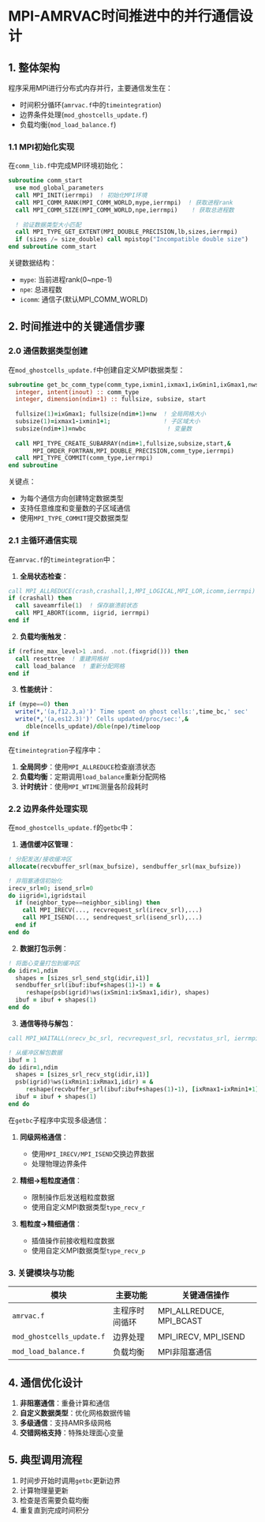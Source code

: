 # MPI-AMRVAC时间推进中的并行通信设计

## 1. 整体架构
程序采用MPI进行分布式内存并行，主要通信发生在：
- 时间积分循环(`amrvac.f`中的`timeintegration`)
- 边界条件处理(`mod_ghostcells_update.f`) 
- 负载均衡(`mod_load_balance.f`)

### 1.1 MPI初始化实现
在`comm_lib.f`中完成MPI环境初始化：
```fortran
subroutine comm_start
  use mod_global_parameters
  call MPI_INIT(ierrmpi)  ! 初始化MPI环境
  call MPI_COMM_RANK(MPI_COMM_WORLD,mype,ierrmpi)  ! 获取进程rank
  call MPI_COMM_SIZE(MPI_COMM_WORLD,npe,ierrmpi)    ! 获取总进程数
  
  ! 验证数据类型大小匹配
  call MPI_TYPE_GET_EXTENT(MPI_DOUBLE_PRECISION,lb,sizes,ierrmpi)
  if (sizes /= size_double) call mpistop("Incompatible double size")
end subroutine comm_start
```

关键数据结构：
- `mype`: 当前进程rank(0~npe-1)
- `npe`: 总进程数
- `icomm`: 通信子(默认MPI_COMM_WORLD)

## 2. 时间推进中的关键通信步骤

### 2.0 通信数据类型创建
在`mod_ghostcells_update.f`中创建自定义MPI数据类型：
```fortran
subroutine get_bc_comm_type(comm_type,ixmin1,ixmax1,ixGmin1,ixGmax1,nwstart,nwbc)
  integer, intent(inout) :: comm_type
  integer, dimension(ndim+1) :: fullsize, subsize, start
  
  fullsize(1)=ixGmax1; fullsize(ndim+1)=nw  ! 全局网格大小
  subsize(1)=ixmax1-ixmin1+1;               ! 子区域大小
  subsize(ndim+1)=nwbc                       ! 变量数
  
  call MPI_TYPE_CREATE_SUBARRAY(ndim+1,fullsize,subsize,start,&
       MPI_ORDER_FORTRAN,MPI_DOUBLE_PRECISION,comm_type,ierrmpi)
  call MPI_TYPE_COMMIT(comm_type,ierrmpi)
end subroutine
```
关键点：
- 为每个通信方向创建特定数据类型
- 支持任意维度和变量数的子区域通信
- 使用`MPI_TYPE_COMMIT`提交数据类型

### 2.1 主循环通信实现
在`amrvac.f`的`timeintegration`中：

1. **全局状态检查**：
```fortran
call MPI_ALLREDUCE(crash,crashall,1,MPI_LOGICAL,MPI_LOR,icomm,ierrmpi)
if (crashall) then
  call saveamrfile(1)  ! 保存崩溃前状态
  call MPI_ABORT(icomm, iigrid, ierrmpi)
end if
```

2. **负载均衡触发**：
```fortran
if (refine_max_level>1 .and. .not.(fixgrid())) then
  call resettree  ! 重建网格树
  call load_balance  ! 重新分配网格
end if
```

3. **性能统计**：
```fortran
if (mype==0) then
  write(*,'(a,f12.3,a)')' Time spent on ghost cells:',time_bc,' sec'
  write(*,'(a,es12.3)')' Cells updated/proc/sec:',&
     dble(ncells_update)/dble(npe)/timeloop
end if
```
在`timeintegration`子程序中：
1. **全局同步**：使用`MPI_ALLREDUCE`检查崩溃状态
2. **负载均衡**：定期调用`load_balance`重新分配网格
3. **计时统计**：使用`MPI_WTIME`测量各阶段耗时

### 2.2 边界条件处理实现
在`mod_ghostcells_update.f`的`getbc`中：

1. **通信缓冲区管理**：
```fortran
! 分配发送/接收缓冲区
allocate(recvbuffer_srl(max_bufsize), sendbuffer_srl(max_bufsize))

! 非阻塞通信初始化
irecv_srl=0; isend_srl=0
do iigrid=1,igridstail
  if (neighbor_type==neighbor_sibling) then
    call MPI_IRECV(..., recvrequest_srl(irecv_srl),...)
    call MPI_ISEND(..., sendrequest_srl(isend_srl),...)
  end if
end do
```

2. **数据打包示例**：
```fortran
! 将面心变量打包到缓冲区
do idir=1,ndim
  shapes = [sizes_srl_send_stg(idir,i1)]
  sendbuffer_srl(ibuf:ibuf+shapes(1)-1) = &
     reshape(psb(igrid)%ws(ixSmin1:ixSmax1,idir), shapes)
  ibuf = ibuf + shapes(1)
end do
```

3. **通信等待与解包**：
```fortran
call MPI_WAITALL(nrecv_bc_srl, recvrequest_srl, recvstatus_srl, ierrmpi)

! 从缓冲区解包数据
ibuf = 1
do idir=1,ndim
  shapes = [sizes_srl_recv_stg(idir,i1)] 
  psb(igrid)%ws(ixRmin1:ixRmax1,idir) = &
     reshape(recvbuffer_srl(ibuf:ibuf+shapes(1)-1), [ixRmax1-ixRmin1+1])
  ibuf = ibuf + shapes(1)
end do
```
在`getbc`子程序中实现多级通信：
1. **同级网格通信**：
   - 使用`MPI_IRECV/MPI_ISEND`交换边界数据
   - 处理物理边界条件

2. **精细→粗粒度通信**：
   - 限制操作后发送粗粒度数据
   - 使用自定义MPI数据类型`type_recv_r`

3. **粗粒度→精细通信**：
   - 插值操作前接收粗粒度数据
   - 使用自定义MPI数据类型`type_recv_p`

### 3. 关键模块与功能

| 模块 | 主要功能 | 关键通信操作 |
|------|---------|-------------|
| `amrvac.f` | 主程序时间循环 | MPI_ALLREDUCE, MPI_BCAST |
| `mod_ghostcells_update.f` | 边界处理 | MPI_IRECV, MPI_ISEND |
| `mod_load_balance.f` | 负载均衡 | MPI非阻塞通信 |

## 4. 通信优化设计
1. **非阻塞通信**：重叠计算和通信
2. **自定义数据类型**：优化网格数据传输
3. **多级通信**：支持AMR多级网格
4. **交错网格支持**：特殊处理面心变量

## 5. 典型调用流程
1. 时间步开始时调用`getbc`更新边界
2. 计算物理量更新
3. 检查是否需要负载均衡
4. 重复直到完成时间积分
